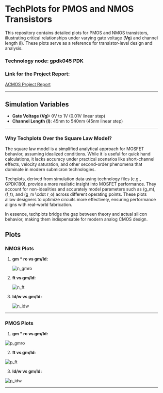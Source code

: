 # **TechPlots for PMOS and NMOS Transistors**

This repository contains detailed plots for PMOS and NMOS transistors, illustrating critical relationships under varying gate voltage (**Vg**) and channel length (**l**). These plots serve as a reference for transistor-level design and analysis.

### Technology node: gpdk045 PDK

### Link for the Project Report:
[ACMOS Project Report](https://github.com/nikhil2001-create/ACMOS_Project/blob/main/Acmos_report_final.pdf)

---

## **Simulation Variables**

- **Gate Voltage (Vg):** 0V to 1V (0.01V linear step)  
- **Channel Length (l):** 45nm to 540nm (45nm linear step)  

---

### Why Techplots Over the Square Law Model?

The square law model is a simplified analytical approach for MOSFET behavior, assuming idealized conditions. While it is useful for quick hand calculations, it lacks accuracy under practical scenarios like short-channel effects, velocity saturation, and other second-order phenomena that dominate in modern submicron technologies.

Techplots, derived from simulation data using technology files (e.g., GPDK180), provide a more realistic insight into MOSFET performance. They account for non-idealities and accurately model parameters such as \(g_m\), \(f_t\), and \(g_m \cdot r_o\) across different operating points. These plots allow designers to optimize circuits more effectively, ensuring performance aligns with real-world fabrication.

In essence, techplots bridge the gap between theory and actual silicon behavior, making them indispensable for modern analog CMOS design.


## **Plots**

### **NMOS Plots**

1. **gm * ro vs gm/Id:** 
 
   ![n_gmro](https://github.com/user-attachments/assets/423c5b25-a60a-4cc6-8b93-fdc884708c2b)



2. **ft vs gm/Id:**  

   ![n_ft](https://github.com/user-attachments/assets/828b7f8c-3fb5-4ddb-a03e-7b07a6c6dc2f)



3. **Id/w vs gm/Id:**  

   ![n_idw](https://github.com/user-attachments/assets/429bb916-59e5-4bdf-96b4-976c5cec9725)


---


### **PMOS Plots**

1. **gm * ro vs gm/Id:**  

  ![p_gmro](https://github.com/user-attachments/assets/dabe9cf4-39cb-4149-8d42-e01eb3460c0a)


  
2. **ft vs gm/Id:** 
 
  ![p_ft](https://github.com/user-attachments/assets/a616c5f5-5c1e-468d-a8f1-9a5bb463dfe8)



3. **Id/w vs gm/Id:**  

  ![p_idw](https://github.com/user-attachments/assets/3278db93-adb9-4d25-b757-e0eb6f8fad2d)

     


---









